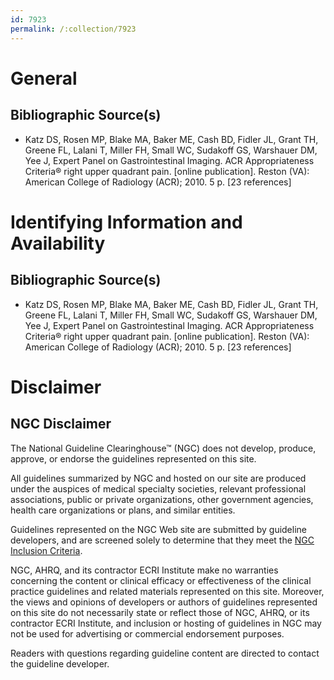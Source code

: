 ```yaml
---
id: 7923
permalink: /:collection/7923
---
```


# General

## Bibliographic Source(s)

- Katz DS, Rosen MP, Blake MA, Baker ME, Cash BD, Fidler JL, Grant TH, Greene FL, Lalani T, Miller FH, Small WC, Sudakoff GS, Warshauer DM, Yee J, Expert Panel on Gastrointestinal Imaging. ACR Appropriateness Criteria® right upper quadrant pain. [online publication]. Reston (VA): American College of Radiology (ACR); 2010. 5 p. [23 references]

# Identifying Information and Availability

## Bibliographic Source(s)

- Katz DS, Rosen MP, Blake MA, Baker ME, Cash BD, Fidler JL, Grant TH, Greene FL, Lalani T, Miller FH, Small WC, Sudakoff GS, Warshauer DM, Yee J, Expert Panel on Gastrointestinal Imaging. ACR Appropriateness Criteria® right upper quadrant pain. [online publication]. Reston (VA): American College of Radiology (ACR); 2010. 5 p. [23 references]

# Disclaimer

## NGC Disclaimer

The National Guideline Clearinghouse™ (NGC) does not develop, produce, approve, or endorse the guidelines represented on this site.

All guidelines summarized by NGC and hosted on our site are produced under the auspices of medical specialty societies, relevant professional associations, public or private organizations, other government agencies, health care organizations or plans, and similar entities.

Guidelines represented on the NGC Web site are submitted by guideline developers, and are screened solely to determine that they meet the [NGC Inclusion Criteria](/help-and-about/summaries/inclusion-criteria).

NGC, AHRQ, and its contractor ECRI Institute make no warranties concerning the content or clinical efficacy or effectiveness of the clinical practice guidelines and related materials represented on this site. Moreover, the views and opinions of developers or authors of guidelines represented on this site do not necessarily state or reflect those of NGC, AHRQ, or its contractor ECRI Institute, and inclusion or hosting of guidelines in NGC may not be used for advertising or commercial endorsement purposes.

Readers with questions regarding guideline content are directed to contact the guideline developer.

